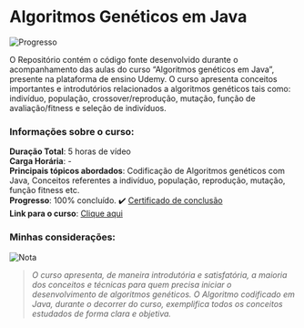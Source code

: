 # Algoritmos Genéticos em Java
![Progresso](https://img.shields.io/badge/Progresso-100%25-brightgreen)

O Repositório contém o código fonte desenvolvido durante o acompanhamento das aulas do curso “Algoritmos genéticos em Java”, presente na plataforma de ensino Udemy.
O curso apresenta conceitos importantes e introdutórios relacionados a algoritmos genéticos tais como: indivíduo, população, crossover/reprodução, mutação, função de avaliação/fitness e seleção de indivíduos.

### Informações sobre o curso:
**Duração Total**: 5 horas de vídeo  
**Carga Horária**: -  
**Principais tópicos abordados**: Codificação de Algoritmos genéticos com Java, Conceitos referentes a indivíduo, população, reprodução, mutação, função fitness etc.  
**Progresso**: 100% concluído. :heavy_check_mark: [Certificado de conclusão](https://www.udemy.com/certificate/UC-7d441610-5e22-42e7-9f73-25dc6e43c78a/)  
**Link para o curso**: [Clique aqui](https://www.udemy.com/course/algoritmos-geneticos-em-java/)

### Minhas considerações:  
![Nota](https://img.shields.io/badge/Nota-4%2F5-brightgreen)
>  *O curso apresenta, de maneira introdutória e satisfatória, a maioria dos conceitos e técnicas para quem precisa iniciar o desenvolvimento de algoritmos genéticos.
O Algoritmo codificado em Java, durante o decorrer do curso, exemplifica todos os conceitos estudados de forma clara e objetiva.*  
